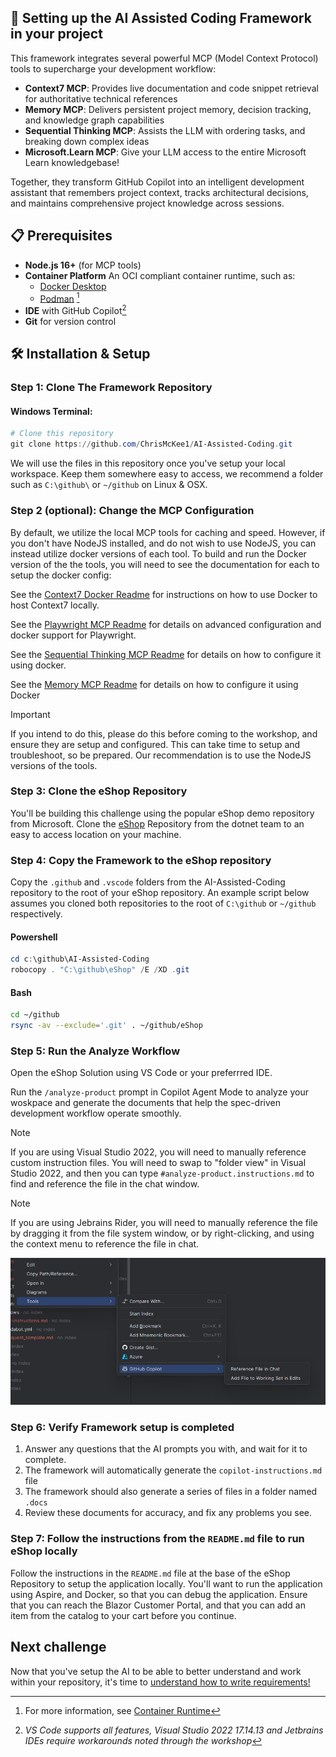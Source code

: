 ## 🚀 Setting up the AI Assisted Coding Framework in your project

This framework integrates several powerful MCP (Model Context Protocol) tools to supercharge your development workflow:

- **Context7 MCP**: Provides live documentation and code snippet retrieval for authoritative technical references
- **Memory MCP**: Delivers persistent project memory, decision tracking, and knowledge graph capabilities
- **Sequential Thinking MCP**: Assists the LLM with ordering tasks, and breaking down complex ideas
- **Microsoft.Learn MCP**: Give your LLM access to the entire Microsoft Learn knowledgebase!

Together, they transform GitHub Copilot into an intelligent development assistant that remembers project context, tracks architectural decisions, and maintains comprehensive project knowledge across sessions.

## 📋 Prerequisites

- **Node.js 16+** (for MCP tools)
- **Container Platform** An OCI compliant container runtime, such as:
    - [Docker Desktop](https://www.docker.com/products/docker-desktop)
    - [Podman](https://podman.io/) [^1]
- **IDE** with GitHub Copilot[^2]
- **Git** for version control

## 🛠️ Installation & Setup

### Step 1: Clone The Framework Repository
#### Windows Terminal:
```powershell
# Clone this repository
git clone https://github.com/ChrisMcKee1/AI-Assisted-Coding.git
```

We will use the files in this repository once you've setup your local workspace. Keep them somewhere easy to access, we recommend a folder such as `C:\github\` or `~/github` on Linux & OSX.

### Step 2 (optional): Change the MCP Configuration

By default, we utilize the local MCP tools for caching and speed. However, if you don't have NodeJS installed, and do not wish to use NodeJS, you can instead utilize docker versions of each tool. To build and run the Docker version of the the tools, you will need to see the documentation for each to setup the docker config:

See the [Context7 Docker Readme](../../context7-docker.md) for instructions on how to use Docker to host Context7 locally.

See the [Playwright MCP Readme](https://github.com/microsoft/playwright-mcp) for details on advanced configuration and docker support for Playwright.

See the [Sequential Thinking MCP Readme](https://github.com/modelcontextprotocol/servers/tree/main/src/sequentialthinking) for details on how to configure it using docker.

See the [Memory MCP Readme](https://github.com/modelcontextprotocol/servers/tree/main/src/memory) for details on how to configure it using Docker

> [!IMPORTANT] 
> If you intend to do this, please do this before coming to the workshop, and ensure they are setup and configured. This can take time to setup and troubleshoot, so be prepared. Our recommendation is to use the NodeJS versions of the tools.

### Step 3: Clone the eShop Repository

You'll be building this challenge using the popular eShop demo repository from Microsoft. Clone the [eShop](https://github.com/dotnet/eShop/) Repository from the dotnet team to an easy to access location on your machine.

### Step 4: Copy the Framework to the eShop repository

Copy the `.github` and `.vscode` folders from the AI-Assisted-Coding repository to the root of your eShop repository. An example script below assumes you cloned both repositories to the root of `C:\github` or `~/github` respectively.

#### Powershell
```powershell
cd c:\github\AI-Assisted-Coding
robocopy . "C:\github\eShop" /E /XD .git
```

#### Bash
```bash
cd ~/github
rsync -av --exclude='.git' . ~/github/eShop
```


### Step 5: Run the Analyze Workflow

Open the eShop Solution using VS Code or your preferrred IDE.

Run the `/analyze-product` prompt in Copilot Agent Mode to analyze your woskpace and generate the documents that help the spec-driven development workflow operate smoothly.

> [!NOTE]
> If you are using Visual Studio 2022, you will need to manually reference custom instruction files. You will need to swap to "folder view" in Visual Studio 2022, and then you can type `#analyze-product.instructions.md` to find and reference the file in the chat window.

> [!NOTE]
> If you are using Jebrains Rider, you will need to manually reference the file by dragging it from the file system window, or by right-clicking, and using the context menu to reference the file in chat.

![Rider Context Menu](../../screenshots/rider_context_menu.png)

### Step 6: Verify Framework setup is completed

1. Answer any questions that the AI prompts you with, and wait for it to complete.
2. The framework will automatically generate the `copilot-instructions.md` file
3. The framework should also generate a series of files in a folder named `.docs`
4. Review these documents for accuracy, and fix any problems you see.


### Step 7: Follow the instructions from the `README.md` file to run eShop locally

Follow the instructions in the `README.md` file at the base of the eShop Repository to setup the application locally. You'll want to run the application using Aspire, and Docker, so that you can debug the application. Ensure that you can reach the Blazor Customer Portal, and that you can add an item from the catalog to your cart before you continue.

## Next challenge

Now that you've setup the AI to be able to better understand and work within your repository, it's time to [understand how to write requirements!](./2-requirements.md)

[^1]: For more information, see [Container Runtime](https://learn.microsoft.com/en-us/dotnet/aspire/fundamentals/setup-tooling?tabs=linux%2Cunix&pivots=dotnet-cli#container-runtime)
[^2]: _VS Code supports all features, Visual Studio 2022 17.14.13 and Jetbrains IDEs require workarounds noted through the workshop_
